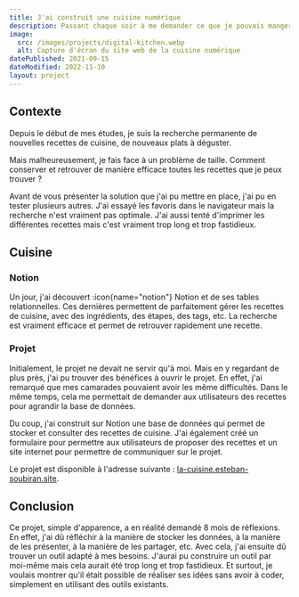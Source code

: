 ```yaml
---
title: J'ai construit une cuisine numérique
description: Passant chaque soir à me demander ce que je pouvais manger, j'ai décidé de construire une cuisine numérique. Une place où chaque recette testée et approuvée y seraient stockées !
image:
  src: /images/projects/digital-kitchen.webp
  alt: Capture d'écran du site web de la cuisine numérique
datePublished: 2021-09-15
dateModified: 2022-11-10
layout: project
---
```


## Contexte

Depuis le début de mes études, je suis la recherche permanente de nouvelles recettes de cuisine, de nouveaux plats à déguster.

Mais malheureusement, je fais face à un problème de taille. Comment conserver et retrouver de manière efficace toutes les recettes que je peux trouver ?

Avant de vous présenter la solution que j'ai pu mettre en place, j'ai pu en tester plusieurs autres. J'ai essayé les favoris dans le navigateur mais la recherche n'est vraiment pas optimale. J'ai aussi tenté d'imprimer les différentes recettes mais c'est vraiment trop long et trop fastidieux.

## Cuisine

### Notion

Un jour, j'ai découvert :icon{name="notion"} Notion et de ses tables relationnelles. Ces dernières permettent de parfaitement gérer les recettes de cuisine, avec des ingrédients, des étapes, des tags, etc. La recherche est vraiment efficace et permet de retrouver rapidement une recette.

### Projet

Initialement, le projet ne devait ne servir qu'à moi. Mais en y regardant de plus près, j'ai pu trouver des bénéfices à ouvrir le projet. En effet, j'ai remarqué que mes camarades pouvaient avoir les même difficultés. Dans le même temps, cela me permettait de demander aux utilisateurs des recettes pour agrandir la base de données.

Du coup, j'ai construit sur Notion une base de données qui permet de stocker et consulter des recettes de cuisine. J'ai également créé un formulaire pour permettre aux utilisateurs de proposer des recettes et un site internet pour permettre de communiquer sur le projet.

Le projet est disponible à l'adresse suivante : [la-cuisine.esteban-soubiran.site](https://la-cuisine.esteban-soubiran.site).

## Conclusion

Ce projet, simple d'apparence, a en réalité demandé 8 mois de réflexions. En effet, j'ai dû réfléchir à la manière de stocker les données, à la manière de les présenter, à la manière de les partager, etc. Avec cela, j'ai ensuite dû trouver un outil adapté à mes besoins. J'aurai pu construire un outil par moi-même mais cela aurait été trop long et trop fastidieux. Et surtout, je voulais montrer qu'il était possible de réaliser ses idées sans avoir à coder, simplement en utilisant des outils existants.
